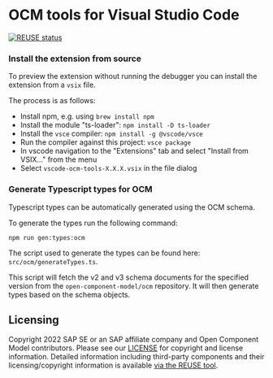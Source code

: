# OCM tools for Visual Studio Code

[![REUSE status](https://api.reuse.software/badge/github.com/open-component-model/vscode-ocm-tools)](https://api.reuse.software/info/github.com/open-component-model/vscode-ocm-tools)

### Install the extension from source

To preview the extension without running the debugger you can install the extension from a `vsix` file.

The process is as follows:
- Install npm, e.g. using `brew install npm`
- Install the module "ts-loader": `npm install -D ts-loader`
- Install the `vsce` compiler: `npm install -g @vscode/vsce`
- Run the compiler against this project: `vsce package`
- In vscode navigation to the "Extensions" tab and select "Install from VSIX..." from the menu
- Select `vscode-ocm-tools-X.X.X.vsix` in the file dialog 

### Generate Typescript types for OCM

Typescript types can be automatically generated using the OCM schema.

To generate the types run the following command:

`npm run gen:types:ocm`

The script used to generate the types can be found here: `src/ocm/generateTypes.ts`.

This script will fetch the v2 and v3 schema documents for the specified version from the `open-component-model/ocm` repository. It will then generate types based on the schema objects.

## Licensing

Copyright 2022 SAP SE or an SAP affiliate company and Open Component Model contributors.
Please see our [LICENSE](LICENSE) for copyright and license information.
Detailed information including third-party components and their licensing/copyright information is available [via the REUSE tool](https://api.reuse.software/info/github.com/open-component-model/<repo-name>).
